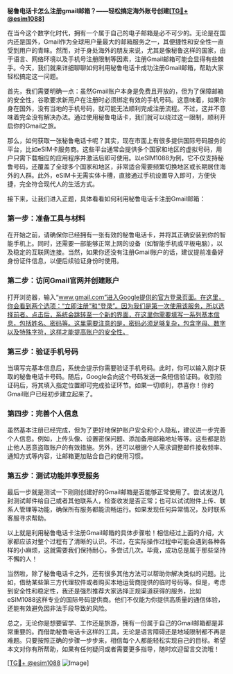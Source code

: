 **秘鲁电话卡怎么注册gmail邮箱？——轻松搞定海外账号创建[[TG💪+ @esim1088](https://t.me/s/esim1088)]**

在当今这个数字化时代，拥有一个属于自己的电子邮箱是必不可少的。无论是在国内还是国外，Gmail作为全球用户量最大的邮箱服务之一，其便捷性和安全性一直受到用户的青睐。然而，对于身处海外的朋友来说，尤其是像秘鲁这样的国家，由于语言、网络环境以及手机号注册限制等因素，注册Gmail邮箱可能会显得有些棘手。今天，我们就来详细聊聊如何利用秘鲁电话卡成功注册Gmail邮箱，帮助大家轻松搞定这一问题。

首先，我们需要明确一点：虽然Gmail账户本身是免费且开放的，但为了保障邮箱的安全性，谷歌要求新用户在注册时必须绑定有效的手机号码。这意味着，如果你身在国外，没有当地的手机号码，就可能无法顺利完成注册流程。不过，这并不意味着完全没有解决办法。通过使用秘鲁电话卡，我们就可以绕过这一限制，顺利开启你的Gmail之旅。

那么，如何获取一张秘鲁电话卡呢？其实，现在市面上有很多提供国际号码服务的平台，比如eSIM卡服务商。这些平台通常会提供多个国家和地区的虚拟号码，用户只需下载相应的应用程序并激活后即可使用。以eSIM1088为例，它不仅支持秘鲁号码，还覆盖了全球多个国家和地区，非常适合需要频繁切换地区或长期居住海外的人群。此外，eSIM卡无需实体卡槽，直接通过手机设置导入即可，方便快捷，完全符合现代人的生活方式。

接下来，让我们进入正题，具体看看如何利用秘鲁电话卡注册Gmail邮箱：

### 第一步：准备工具与材料

在开始之前，请确保你已经拥有一张有效的秘鲁电话卡，并将其正确安装到你的智能手机上。同时，还需要一部能够正常上网的设备（如智能手机或平板电脑），以及稳定的互联网连接。当然，如果你还没有注册Gmail账户的话，建议提前准备好身份证件信息，以便后续验证身份时使用。

### 第二步：访问Gmail官网并创建账户

打开浏览器，输入“www.gmail.com”进入Google提供的官方登录页面。在这里，你会看到两个选项：“立即注册”和“登录”。因为我们是第一次使用该服务，所以选择前者。点击后，系统会跳转至一个新的界面，在这里你需要填写一系列基本信息，包括姓名、密码等。这里需要注意的是，密码必须足够复杂，包含字母、数字以及特殊字符，这样才能提高账户的安全性。

### 第三步：验证手机号码

当填写完基本信息后，系统会提示你需要验证手机号码。此时，你可以输入刚才获取的秘鲁电话卡号码。随后，Google会向这个号码发送一条短信验证码。收到验证码后，将其填入指定位置即可完成验证环节。如果一切顺利，恭喜你！你的Gmail账户已经初步建立起来了。

### 第四步：完善个人信息

虽然基本注册已经完成，但为了更好地保护账户安全和个人隐私，建议进一步完善个人信息。例如，上传头像、设置密保问题、添加备用邮箱地址等等。这些都是防止他人恶意盗取账户的有效措施。另外，还可以根据个人需求调整邮件接收频率、通知方式等内容，让邮箱更加贴合自己的使用习惯。

### 第五步：测试功能并享受服务

最后一步就是测试一下刚刚创建好的Gmail邮箱是否能够正常使用了。尝试发送几封测试邮件给自己或者其他联系人，检查收发是否正常；也可以试试附件上传、联系人管理等功能，确保所有服务都能流畅运行。如果发现任何异常情况，及时联系客服寻求帮助。

以上就是利用秘鲁电话卡注册Gmail邮箱的具体步骤啦！相信经过上面的介绍，大家都应该对整个过程有了清晰的认识。不过，在实际操作过程中可能会遇到各种各样的小麻烦，这就需要我们保持耐心，多尝试几次。毕竟，成功总是属于那些坚持不懈的人！

当然啦，除了秘鲁电话卡之外，还有很多其他方法可以帮助你解决类似的问题。比如，借助某些第三方代理软件或者购买本地运营商提供的临时号码等。但是，考虑到安全性和稳定性，我还是强烈推荐大家选择正规渠道获得的服务，比如eSIM1088这样专业的国际号码提供商。他们不仅能为你提供高质量的通信体验，还能有效避免因非法手段导致的风险。

总之，无论你是想要留学、工作还是旅游，拥有一份属于自己的Gmail邮箱都是非常重要的。而借助秘鲁电话卡这样的工具，无论是语言障碍还是地域限制都不再是难题。只要按照正确的步骤一步步来，相信每个人都能轻松实现自己的目标。希望本文对你有所帮助，如果有任何疑问或者需要更多指导，随时欢迎留言交流哦！

[[TG💪+ @esim1088](https://t.me/s/esim1088) ![Image](https://i.postimg.cc/4NQfJmqS/Snipaste-2025-05-13-00-14-12.png)]